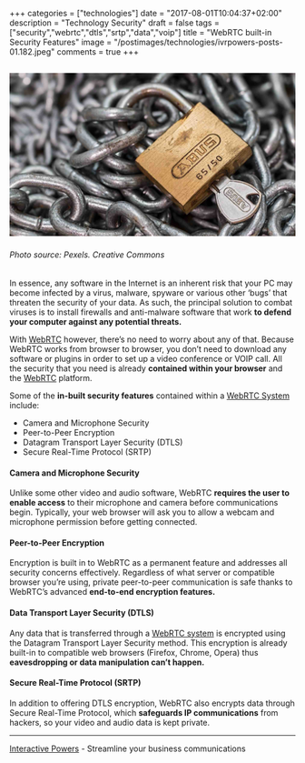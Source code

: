 +++
categories = ["technologies"]
date = "2017-08-01T10:04:37+02:00"
description = "Technology Security"
draft = false
tags = ["security","webrtc","dtls","srtp","data","voip"]
title = "WebRTC built-in Security Features"
image = "/postimages/technologies/ivrpowers-posts-01.182.jpeg"
comments = true
+++

![padlock](/postimages/technologies/ivrpowers-posts-01.182.jpeg)
-----------------
###### Photo source: Pexels. Creative Commons


In essence, any software in the Internet is an inherent risk that your PC may become infected by a virus, malware, spyware or various other ‘bugs’ that threaten the security of your data. As such, the principal solution to combat viruses is to install firewalls and anti-malware software that work **to defend your computer against any potential threats.**

With [WebRTC](http://blog.ivrpowers.com/post/technologies/what-is-webrtc/) however, there’s no need to worry about any of that. Because WebRTC works from browser to browser, you don’t need to download any software or plugins in order to set up a video conference or VOIP call. All the security that you need is already **contained within your browser** and the [WebRTC](http://blog.ivrpowers.com/post/technologies/what-is-webrtc/) platform.

Some of the **in-built security features** contained within a [WebRTC System](http://blog.ivrpowers.com/post/marketing/webrtc-system-benefits/) include:
	
- Camera and Microphone Security
- Peer-to-Peer Encryption
- Datagram Transport Layer Security (DTLS)
- Secure Real-Time Protocol (SRTP)


#### Camera and Microphone Security

Unlike some other video and audio software, WebRTC **requires the user to enable access** to their microphone and camera before communications begin. Typically, your web browser will ask you to allow a webcam and microphone permission before getting connected.


#### Peer-to-Peer Encryption

Encryption is built in to WebRTC as a permanent feature and addresses all security concerns effectively. Regardless of what server or compatible browser you’re using, private peer-to-peer communication is safe thanks to WebRTC’s advanced **end-to-end encryption features.**


#### Data Transport Layer Security (DTLS)

Any data that is transferred through a [WebRTC system](http://blog.ivrpowers.com/post/marketing/webrtc-system-benefits/) is encrypted using the Datagram Transport Layer Security method. This encryption is already built-in to compatible web browsers (Firefox, Chrome, Opera) thus **eavesdropping or data manipulation can’t happen.**


#### Secure Real-Time Protocol (SRTP)

In addition to offering DTLS encryption, WebRTC also encrypts data through Secure Real-Time Protocol, which **safeguards IP communications** from hackers, so your video and audio data is kept private.

---
[Interactive Powers](http://www.ivrpowers.com/ ) - Streamline your business communications

